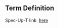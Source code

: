 ## Term Definition

Spec-Up-T link: <a href='https://weboftrust.github.io/WOT-terms/docs/glossary/vlei-role-credential'>here</a>
